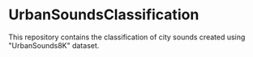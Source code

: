 # UrbanSoundsClassification

This repository contains the classification of city sounds created using "UrbanSounds8K" dataset.
